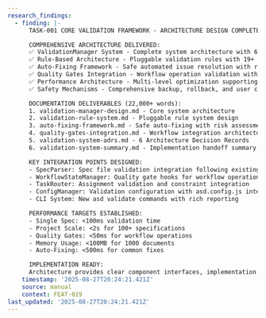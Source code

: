 ```yaml
---
research_findings:
  - finding: |-
      TASK-001 CORE VALIDATION FRAMEWORK - ARCHITECTURE DESIGN COMPLETE

      COMPREHENSIVE ARCHITECTURE DELIVERED:
      ✅ ValidationManager System - Complete system architecture with 6 major components
      ✅ Rule-Based Architecture - Pluggable validation rules with 19+ specific rules designed
      ✅ Auto-Fixing Framework - Safe automated issue resolution with risk assessment
      ✅ Quality Gates Integration - Workflow operation validation with <50ms performance
      ✅ Performance Architecture - Multi-level optimization supporting <2s for 100+ specs
      ✅ Safety Mechanisms - Comprehensive backup, rollback, and user confirmation systems

      DOCUMENTATION DELIVERABLES (22,000+ words):
      1. validation-manager-design.md - Core system architecture
      2. validation-rule-system.md - Pluggable rule system design  
      3. auto-fixing-framework.md - Safe auto-fixing with risk assessment
      4. quality-gates-integration.md - Workflow integration architecture
      5. validation-system-adrs.md - 6 Architecture Decision Records
      6. validation-system-summary.md - Implementation handoff summary

      KEY INTEGRATION POINTS DESIGNED:
      - SpecParser: Spec file validation integration following existing patterns
      - WorkflowStateManager: Quality gate hooks for workflow operations
      - TaskRouter: Assignment validation and constraint integration
      - ConfigManager: Validation configuration with asd.config.js integration
      - CLI System: New asd validate commands with rich reporting

      PERFORMANCE TARGETS ESTABLISHED:
      - Single Spec: <100ms validation time
      - Project Scale: <2s for 100+ specifications  
      - Quality Gates: <50ms for workflow operations
      - Memory Usage: <100MB for 1000 documents
      - Auto-Fixing: <500ms for common fixes

      IMPLEMENTATION READY:
      Architecture provides clear component interfaces, implementation patterns, integration guidance, and success metrics. Ready for development team handoff with comprehensive technical specifications.
    timestamp: '2025-08-27T20:24:21.421Z'
    source: manual
    context: FEAT-019
last_updated: '2025-08-27T20:24:21.421Z'
---
```

